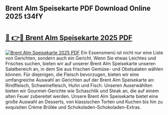 ## Brent Alm Speisekarte PDF Download Online 2025 t34fY

# <h2><a href="http://gcbj50.nevu.top/?p=Brent+Alm+Speisekarte">🔗 👉🔴 Brent Alm Speisekarte 2025 PDF</a></h2>

[![Brent Alm Speisekarte 2025 PDF](https://i.imgur.com/dBaPXMq.png)](http://gcbj50.nevu.top/?p=Brent+Alm+Speisekarte)
Ein Essensmenü ist nicht nur eine Liste von Gerichten, sondern auch ein Gericht. Wenn Sie etwas Leichtes und Frisches suchen, bieten wir auf unserer Brent Alm Speisekarte unseren Salatbereich an, in dem Sie aus frischen Gemüse- und Obstsalaten wählen können. Für diejenigen, die Fleisch bevorzugen, bieten wir eine umfangreiche Auswahl an Gerichten auf der Brent Alm Speisekarte an: Rindfleisch, Schweinefleisch, Huhn und Fisch. Unseren Auserwählten bieten wir Gourmet-Gerichte wie Schaschlik und Steak an, die auf einem alten Feuer zubereitet werden. Unsere Brent Alm Speisekarte bietet eine große Auswahl an Desserts, von klassischen Torten und Kuchen bis hin zu exquisiten Crème Brûlée und Schokoladen-Schokoladen-Extras.

